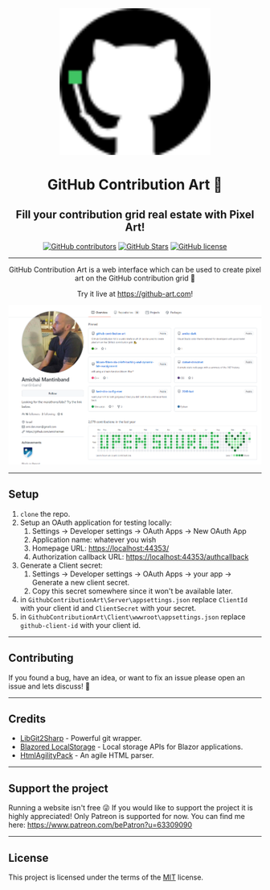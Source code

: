 <div align="center"> 

<img src="GithubContributionArt\Client\wwwroot\images\avatar.svg" alt="drawing" width="300px"/>

# GitHub Contribution Art 🎨

## Fill your contribution grid real estate with Pixel Art!

[![GitHub contributors](https://img.shields.io/github/contributors/mantinband/github-contribution-art)](https://GitHub.com/mantinband/github-contribution-art/graphs/contributors/) [![GitHub Stars](https://img.shields.io/github/stars/mantinband/github-contribution-art.svg)](https://github.com/mantinband/github-contribution-art/stargazers) [![GitHub license](https://img.shields.io/github/license/mantinband/github-contribution-art)](https://github.com/mantinband/github-contribution-art/blob/main/LICENSE)

</div>

---

<div align="center"> 

   GitHub Contribution Art is a web interface which can be used to create pixel art on the GitHub contribution grid 💪

   Try it live at <https://github-art.com>!

</div>

![Example](./assets/example.png)

---

## Setup

1. `clone` the repo.
2. Setup an OAuth application for testing locally:
   1. Settings -> Developer settings -> OAuth Apps -> New OAuth App
   2. Application name: whatever you wish
   3. Homepage URL: <https://localhost:44353/>
   4. Authorization callback URL: <https://localhost:44353/authcallback>
3. Generate a Client secret:
   1. Settings -> Developer settings -> OAuth Apps -> your app -> Generate a new client secret.
   2. Copy this secret somewhere since it won't be available later.
4. in `GithubContributionArt\Server\appsettings.json` replace `ClientId` with your client id and `ClientSecret` with your secret.
5. in `GithubContributionArt\Client\wwwroot\appsettings.json` replace `github-client-id` with your client id.

---

## Contributing

If you found a bug, have an idea, or want to fix an issue please open an issue and lets discuss! 💪

---

## Credits

- [LibGit2Sharp](https://github.com/libgit2/libgit2sharp) - Powerful git wrapper.
- [Blazored LocalStorage](https://github.com/Blazored/LocalStorage) - Local storage APIs for Blazor applications.
- [HtmlAgilityPack](https://github.com/zzzprojects/html-agility-pack) - An agile HTML parser.

---

## Support the project

Running a website isn't free 😜 If you would like to support the project it is highly appreciated!
Only Patreon is supported for now. You can find me here: <https://www.patreon.com/bePatron?u=63309090>

---

## License

This project is licensed under the terms of the [MIT](https://github.com/mantinband/github-contribution-art/blob/main/LICENSE) license.

